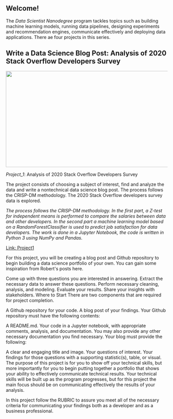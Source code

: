 ## Welcome! 

The *Data Scientist Nanodegree* program tackles topics such as building machine learning models, running data pipelines, designing experiments and recommendation engines, communicate effectively and deploying data applications. There ae four projects in this series.

## Write a Data Science Blog Post: Analysis of 2020 Stack Overflow Developers Survey

<img src='images/p1_image.png' width="600" height="300">

_Project_1_: Analysis of 2020 Stack Overflow Developers Survey 

The project consists of choosing a subject of interest, find and analyze the data and write a nontechnical data science blog post. The process follows the CRISP-DM methodology. The 2020 Stack Overflow developers survey data is explored.

_The process follows the CRISP-DM methodology. In the first part, a Z-test for independent means is performed to compare the salaries between data and other developers. In the second part a machine learning model based on a RandomForestClassifier is used to predict job satisfaction for data developers. The work is done in a Jupyter Notebook, the code is written in Python 3 using NumPy and Pandas._

[Link: Project1](https://github.com/SolanaO/Developers_Survey_Analysis)


For this project, you will be creating a blog post and Github repository to begin building a data science portfolio of your own. You can gain some inspiration from Robert's posts here.

Come up with three questions you are interested in answering.
Extract the necessary data to answer these questions.
Perform necessary cleaning, analysis, and modeling.
Evaluate your results.
Share your insights with stakeholders.
Where to Start
There are two components that are required for project completion.

A Github repository for your code.
A blog post of your findings.
Your Github repository must have the following contents:

A README.md.
Your code in a Jupyter notebook, with appropriate comments, analysis, and documentation.
You may also provide any other necessary documentation you find necessary. Your blog must provide the following:

A clear and engaging title and image.
Your questions of interest.
Your findings for those questions with a supporting statistic(s), table, or visual.
The purpose of this project is for you to show off your technical skills, but more importantly for you to begin putting together a portfolio that shows your ability to effectively communicate technical results. Your technical skills will be built up as the program progresses, but for this project the main focus should be on communicating effectively the results of your analysis.

In this project follow the RUBRIC to assure you meet all of the necessary criteria for communicating your findings both as a developer and as a business professional.
